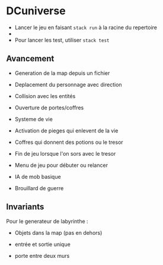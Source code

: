 # DCuniverse

- Lancer le jeu en faisant `stack run` à la racine du repertoire
- 
- Pour lancer les test, utiliser `stack test`

## Avancement

- Generation de la map depuis un fichier

- Deplacement du personnage avec direction

- Collision avec les entités

- Ouverture de portes/coffres

- Systeme de vie

- Activation de pieges qui enlevent de la vie

- Coffres qui donnent des potions ou le tresor

- Fin de jeu lorsque l'on sors avec le tresor

- Menu de jeu pour débuter ou relancer

- IA de mob basique

- Brouillard de guerre 


## Invariants

Pour le generateur de labyrinthe :

- Objets dans la map (pas en dehors)

- entrée et sortie unique

- porte entre deux murs
